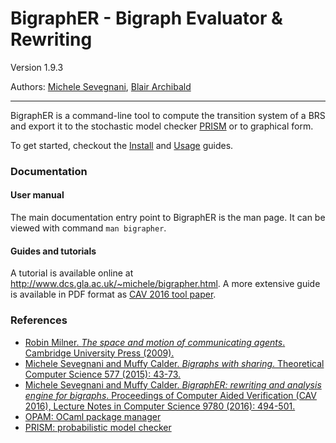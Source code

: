 # BigraphER - Bigraph Evaluator & Rewriting #

Version 1.9.3

Authors: [Michele Sevegnani](http://www.dcs.gla.ac.uk/~michele), [Blair Archibald](http://www.blairarchibald.co.uk)

----------------------------------------------------------------------------

BigraphER is a command-line tool to compute the transition system of a BRS and
export it to the stochastic model checker [PRISM](prism) or to graphical form.

To get started, checkout the
[Install](http://www.dcs.gla.ac.uk/~michele/bigrapher.html#inst) and
[Usage](http://www.dcs.gla.ac.uk/~michele/bigrapher.html#tool) guides.

### Documentation

#### User manual

The main documentation entry point to BigraphER is the man page. It can be
viewed with command `man bigrapher`.

#### Guides and tutorials

A tutorial is available online at
<http://www.dcs.gla.ac.uk/~michele/bigrapher.html>.  A more extensive guide is
available in PDF format as [CAV 2016 tool paper][tech].

### References

- [Robin Milner. *The space and motion of communicating agents*. Cambridge
  University Press (2009).][milner]
- [Michele Sevegnani and Muffy Calder. *Bigraphs with sharing*. Theoretical
  Computer Science 577 (2015): 43-73.][share]
- [Michele Sevegnani and Muffy Calder. *BigraphER: rewriting and analysis engine for bigraphs*. Proceedings of Computer Aided Verification (CAV 2016), Lecture Notes in Computer Science 9780 (2016): 494-501.][tech]
- [OPAM: OCaml package manager][opam]
- [PRISM: probabilistic model checker][prism]

[milner]: <http://dl.acm.org/citation.cfm?id=1540607> "Robin Milner. *The space and motion of communicating agents*. Cambridge University Press (2009)."
[share]: <http://doi.org/10.1016/j.tcs.2015.02.011> "Michele Sevegnani and Muffy Calder. *Bigraphs with sharing*. Theoretical Computer Science 577 (2015): 43-73."
[tech]: <http://doi.org/10.1007/978-3-319-41540-6_27> "Michele Sevegnani and Muffy Calder. *BigraphER: rewriting and analysis engine for bigraphs*. Proceedings of Computer Aided Verification (CAV 2016), Lecture Notes in Computer Science 9780 (2016): 494-501"
[opam]:    <http://opam.ocaml.org/> "OPAM: OCaml package manager"
[prism]:   <http://www.prismmodelchecker.org/> "PRISM: probabilistic model checker"
